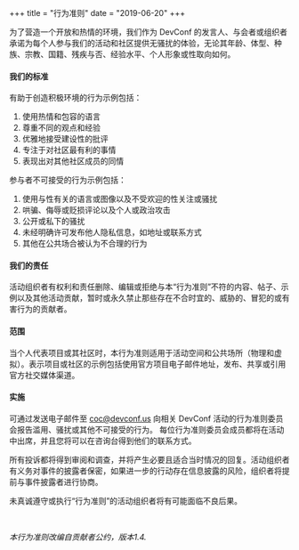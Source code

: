 +++
title = "行为准则"
date = "2019-06-20"
+++

为了营造一个开放和热情的环境，我们作为 DevConf 的发言人、与会者或组织者承诺为每个人参与我们的活动和社区提供无骚扰的体验，无论其年龄、体型、种族、宗教、国籍、残疾与否、经验水平、个人形象或性取向如何。

<!--more-->

#### 我们的标准

有助于创造积极环境的行为示例包括：

1. 使用热情和包容的语言
1. 尊重不同的观点和经验
1. 优雅地接受建设性的批评
1. 专注于对社区最有利的事情
1. 表现出对其他社区成员的同情

参与者不可接受的行为示例包括：

1. 使用与性有关的语言或图像以及不受欢迎的性关注或骚扰
2. 哄骗、侮辱或贬损评论以及个人或政治攻击
3. 公开或私下的骚扰
4. 未经明确许可发布他人隐私信息，如地址或联系方式
5. 其他在公共场合被认为不合理的行为

#### 我们的责任

活动组织者有权利和责任删除、编辑或拒绝与本“行为准则”不符的内容、帖子、示例以及其他活动贡献，暂时或永久禁止那些存在不合时宜的、威胁的、冒犯的或有害行为的贡献者。

#### 范围

当个人代表项目或其社区时，本行为准则适用于活动空间和公共场所（物理和虚拟）。表示项目或社区的示例包括使用官方项目电子邮件地址，发布、共享或引用官方社交媒体渠道。

#### 实施

可通过发送电子邮件至 [coc@devconf.us](mailto:coc@devconf.us) 向相关 DevConf 活动的行为准则委员会报告滥用、骚扰或其他不可接受的行为。 每位行为准则委员会成员都将在活动中出席，并且您将可以在咨询台得到他们的联系方式。

所有投诉都将得到审阅和调查，并将产生必要且适合当时情况的回复。活动组织者有义务对事件的披露者保密，如果进一步的行动存在信息披露的风险，组织者将提前与事件披露者进行协商。

未真诚遵守或执行“行为准则”的活动组织者将有可能面临不良后果。

<br>

<p class="right"><em>本行为准则改编自贡献者公约，版本1.4.</em></p>

<br><br>
